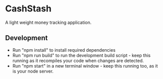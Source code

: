 # CashStash

A light weight money tracking application.

## Development

* Run "npm install" to install required dependencies
* Run "npm run build" to run the development build script - keep this running as it recompiles your code when changes are detected.
* Run "npm start" in a new terminal window - keep this running too, as it is your node server.